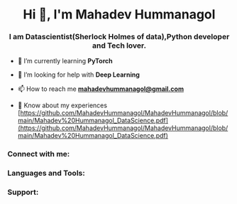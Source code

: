 <style>
  /* Add background image and adjust styles */
  body {
    background-image: url('(https://github.com/Mahadev-Hummanagol/Mahadev-Hummanagol/blob/main/wallp.jpg)');
    background-size: cover;
    background-repeat: no-repeat;
    background-attachment: fixed;
  }
</style>

<!-- Content goes here -->
<h1 align="center">Hi 👋, I'm Mahadev Hummanagol</h1>
<h3 align="center">I am Datascientist(Sherlock Holmes of data),Python developer and Tech lover.</h3>

- 🌱 I’m currently learning **PyTorch**

- 🤝 I’m looking for help with **Deep Learning**

- 📫 How to reach me **mahadevhummanagol@gmail.com**

- 📄 Know about my experiences [https://github.com/MahadevHummanagol/MahadevHummanagol/blob/main/Mahadev%20Hummanagol_DataScience.pdf](https://github.com/MahadevHummanagol/MahadevHummanagol/blob/main/Mahadev%20Hummanagol_DataScience.pdf)

<h3 align="left">Connect with me:</h3>
<p align="left">
</p>

<h3 align="left">Languages and Tools:</h3>
<p align="left"> <!-- Your tools and technologies icons go here --> </p>

<h3 align="left">Support:</h3>
